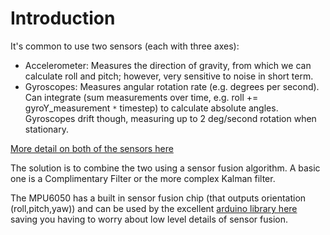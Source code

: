 # Introduction #

It's common to use two sensors (each with three axes):

  * Accelerometer: Measures the direction of gravity, from which we can calculate roll and pitch; however, very sensitive to noise in short term.
  * Gyroscopes: Measures angular rotation rate (e.g. degrees per second).  Can integrate (sum measurements over time, e.g. roll += gyroY\_measurement `*` timestep) to calculate absolute angles.  Gyroscopes drift though, measuring up to 2 deg/second rotation when stationary.

[More detail on both of the sensors here](http://www.instructables.com/id/Accelerometer-Gyro-Tutorial/)

The solution is to combine the two using a sensor fusion algorithm.  A basic one is a Complimentary Filter or the more complex Kalman filter.

The MPU6050 has a built in sensor fusion chip (that outputs orientation (roll,pitch,yaw)) and can be used by the excellent [arduino library here](http://www.i2cdevlib.com/devices/mpu6050#source) saving you having to worry about low level details of sensor fusion.
